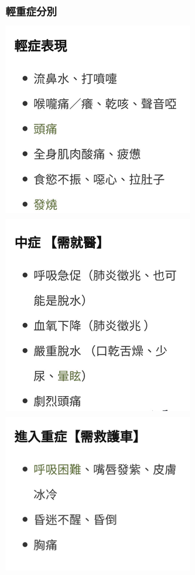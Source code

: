 # 輕重症分別

![DEDCF0C9-B273-4A64-A0C7-2E3FDCF8F58D.jpeg](%E8%BC%95%E9%87%8D%E7%97%87%E5%88%86%E5%88%A5%20561102952eb44c529e426d352ddfe13a/DEDCF0C9-B273-4A64-A0C7-2E3FDCF8F58D.jpeg)

![2406C47E-2263-474D-ABCA-5AD3C4AAE74C.jpeg](%E8%BC%95%E9%87%8D%E7%97%87%E5%88%86%E5%88%A5%20561102952eb44c529e426d352ddfe13a/2406C47E-2263-474D-ABCA-5AD3C4AAE74C.jpeg)

![39F008A5-A8F4-4BA0-8F87-7F6F7217FE2A.jpeg](%E8%BC%95%E9%87%8D%E7%97%87%E5%88%86%E5%88%A5%20561102952eb44c529e426d352ddfe13a/39F008A5-A8F4-4BA0-8F87-7F6F7217FE2A.jpeg)